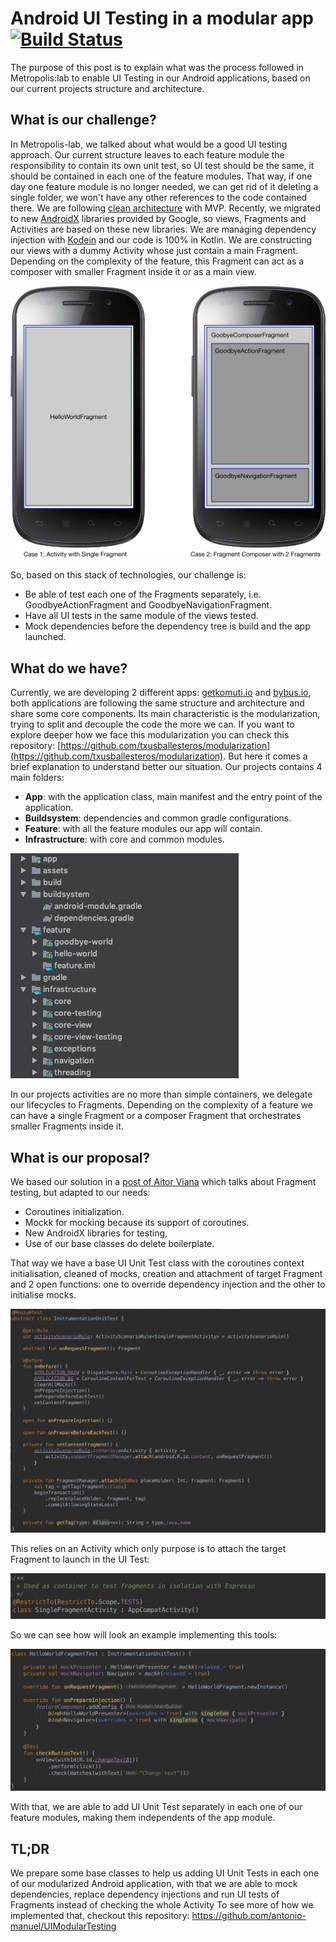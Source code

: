 # Android UI Testing in a modular app [![Build Status](https://app.bitrise.io/app/f421a0e5c96bc62e/status.svg?token=WjZ39B_geLq05ip77toE9w&branch=master)](https://app.bitrise.io/app/f421a0e5c96bc62e)
The purpose of this post is to explain what was the process followed in Metropolis:lab to enable UI Testing in our Android applications, based on our current projects structure and architecture.

## What is our challenge?
In Metropolis-lab, we talked about what would be a good UI testing approach. Our current structure leaves to each feature module the responsibility to contain its own unit test, so UI test should be the same, it should be contained in each one of the feature modules. That way, if one day one feature module is no longer needed, we can get rid of it deleting a single folder, we won't have any other references to the code contained there.
We are following [clean architecture](https://blog.cleancoder.com/uncle-bob/2012/08/13/the-clean-architecture.html) with MVP. Recently, we migrated to new [AndroidX](https://developer.android.com/jetpack/androidx) libraries provided by Google, so views, Fragments and Activities are based on these new libraries. We are managing dependency injection with [Kodein](https://kodein.org/di/) and our code is 100% in Kotlin.
We are constructing our views with a dummy Activity whose just contain a main Fragment. Depending on the complexity of the feature, this Fragment can act as a composer with smaller Fragment inside it or as a main view.

![Example of Fragment Composition](assets/05_fragment_composing.png) 

So, based on this stack of technologies, our challenge is:
- Be able of test each one of the Fragments separately, i.e. GoodbyeActionFragment and GoodbyeNavigationFragment.
- Have all UI tests in the same module of the views tested.
- Mock dependencies before the dependency tree is build and the app launched.

## What do we have?
Currently, we are developing 2 different apps: [getkomuti.io](https://getkomuti.io) and [bybus.io](https://bybus.io), both applications are following the same structure and architecture and share some core components. Its main characteristic is the modularization, trying to split and decouple the code the more we can.
If you want to explore deeper how we face this modularization you can check this repository: [https://github.com/txusballesteros/modularization](https://github.com/txusballesteros/modularization). But here it comes a brief explanation to understand better our situation. Our projects contains 4 main folders:
- **App**: with the application class, main manifest and the entry point of the application.
- **Buildsystem**: dependencies and common gradle configurations.
- **Feature**: with all the feature modules our app will contain.
- **Infrastructure**: with core and common modules.

![Project structure](assets/01_project_structure.png) 

In our projects activities are no more than simple containers, we delegate our lifecycles to Fragments. Depending on the complexity of a feature we can have a single Fragment or a composer Fragment that orchestrates smaller Fragments inside it.

## What is our proposal?
We based our solution in a [post of Aitor Viana](https://medium.com/@aitorvs/isolate-your-fragments-just-for-testing-ea7d4fddcba2) which talks about Fragment testing, but adapted to our needs:
- Coroutines initialization.
- Mockk for mocking because its support of coroutines.
- New AndroidX libraries for testing,
- Use of our base classes do delete boilerplate.

That way we have a base UI Unit Test class with the coroutines context initialisation, cleaned of mocks, creation and attachment of target Fragment and 2 open functions: one to override dependency injection and the other to initialise mocks.

![Base UI Unit Test class](assets/02_base_unittest_class.png)
 
This relies on an Activity which only purpose is to attach the target Fragment to launch in the UI Test:

![Dummy Fragment container Activity](assets/03_fragment_container.png)
 
So we can see how will look an example implementing this tools:

![Example of a UI Unit Test class](assets/04_use_example.png)
 
With that, we are able to add UI Unit Test separately in each one of our feature modules, making them independents of the app module.

## TL;DR
We prepare some base classes to help us adding UI Unit Tests in each one of our modularized Android application, with that we are able to mock dependencies, replace dependency injections and run UI tests of Fragments instead of checking the whole Activity
To see more of how we implemented that, checkout this repository: https://github.com/antonio-manuel/UIModularTesting
